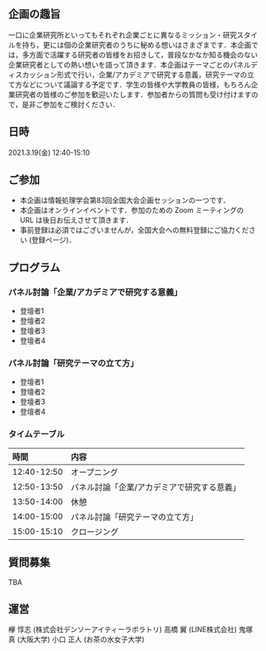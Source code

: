 ## 企画の趣旨
一口に企業研究所といってもそれぞれ企業ごとに異なるミッション・研究スタイルを持ち，更には個の企業研究者のうちに秘める想いはさまざまです．本企画では，多方面で活躍する研究者の皆様をお招きして，普段なかなか知る機会のない企業研究者としての熱い想いを語って頂きます．本企画はテーマごとのパネルディスカッション形式で行い，企業/アカデミアで研究する意義，研究テーマの立て方などについて議論する予定です．学生の皆様や大学教員の皆様，もちろん企業研究者の皆様のご参加を歓迎いたします．参加者からの質問も受け付けますので，是非ご参加をご検討ください．

## 日時
2021.3.19(金) 12:40-15:10

## ご参加
* 本企画は情報処理学会第83回全国大会企画セッションの一つです．
* 本企画はオンラインイベントです．参加のための Zoom ミーティングの URL は後日お伝えさせて頂きます．
* 事前登録は必須ではございませんが，全国大会への無料登録にご協力ください (登録ページ)．

## プログラム
### パネル討論「企業/アカデミアで研究する意義」
* 登壇者1
* 登壇者2
* 登壇者3
* 登壇者4

### パネル討論「研究テーマの立て方」
* 登壇者1
* 登壇者2
* 登壇者3
* 登壇者4

### タイムテーブル
| 時間        | 内容                                        |
|:------------|:--------------------------------------------|
| 12:40-12:50 | オープニング                                |
| 12:50-13:50 | パネル討論「企業/アカデミアで研究する意義」 |
| 13:50-14:00 | 休憩                                        |
| 14:00-15:00 | パネル討論「研究テーマの立て方」            |
| 15:00-15:10 | クロージング                                |

## 質問募集
TBA

## 運営
欅 惇志 (株式会社デンソーアイティーラボラトリ)
高橋 翼 (LINE株式会社)
鬼塚 真 (大阪大学)
小口 正人 (お茶の水女子大学)
